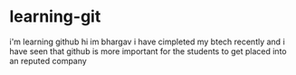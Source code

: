 # learning-git
i'm learning github 
hi im bhargav i have cimpleted my btech recently
and i have seen that github is more important for the students to get placed into an reputed company
